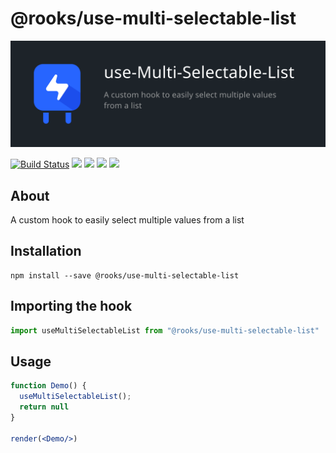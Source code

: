 # @rooks/use-multi-selectable-list
![TitleCard](/packages/multi-selectable-list/title-card.svg)

[![Build Status](https://travis-ci.org/imbhargav5/rooks.svg?branch=master)](https://travis-ci.org/imbhargav5/rooks) ![](https://img.shields.io/npm/v/@rooks/use-multi-selectable-list/latest.svg) ![](https://img.shields.io/npm/l/@rooks/use-multi-selectable-list.svg) ![](https://img.shields.io/bundlephobia/min/@rooks/use-multi-selectable-list.svg) ![](https://img.shields.io/david/imbhargav5/rooks.svg?path=packages%2Fmulti-selectable-list)



## About
A custom hook to easily select multiple values from a list


[//]: # (Main)

## Installation

```
npm install --save @rooks/use-multi-selectable-list
```

## Importing the hook

```javascript
import useMultiSelectableList from "@rooks/use-multi-selectable-list"
```

## Usage

```jsx
function Demo() {
  useMultiSelectableList();
  return null
}

render(<Demo/>)
```
